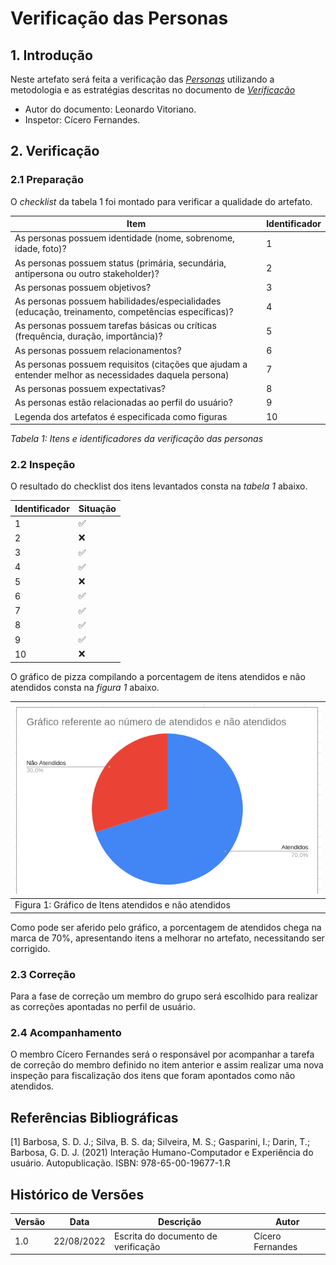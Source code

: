 # Verificação das Personas

## 1. Introdução

Neste artefato será feita a verificação das
[_Personas_](/analise_de_requisitos/personas.md) utilizando a metodologia e as estratégias descritas no documento
de [_Verificação_](analise/verif_principal.md)

- Autor do documento: Leonardo Vitoriano.
- Inspetor: Cícero Fernandes.

## 2. Verificação

### 2.1 Preparação

O _checklist_ da tabela 1 foi montado para verificar a qualidade do artefato.

| Item                                                                                                   | Identificador |
| ------------------------------------------------------------------------------------------------------ | ------------- |
| As personas possuem identidade (nome, sobrenome, idade, foto)?                                         | 1             |
| As personas possuem status (primária, secundária, antipersona ou outro stakeholder)?                   | 2             |
| As personas possuem objetivos?                                                                         | 3             |
| As personas possuem habilidades/especialidades (educação, treinamento, competências específicas)?      | 4             |
| As personas possuem tarefas básicas ou críticas (frequência, duração, importância)?                    | 5             |
| As personas possuem relacionamentos?                                                                   | 6             |
| As personas possuem requisitos (citações que ajudam a entender melhor as necessidades daquela persona) | 7             |
| As personas possuem expectativas?                                                                      | 8             |
| As personas estão relacionadas ao perfil do usuário?                                                   | 9             |
| Legenda dos artefatos é especificada como figuras                                                      | 10            |

_Tabela 1: Itens e identificadores da verificação das personas_

### 2.2 Inspeção

O resultado do checklist dos itens levantados consta na _tabela 1_ abaixo.

| Identificador | Situação |
| ------------- | -------- |
| 1             | ✅       |
| 2             | ❌       |
| 3             | ✅       |
| 4             | ✅       |
| 5             | ❌       |
| 6             | ✅       |
| 7             | ✅       |
| 8             | ✅       |
| 9             | ✅       |
| 10            | ❌       |

O gráfico de pizza compilando a porcentagem de itens atendidos e não atendidos consta na _figura 1_ abaixo.

| ![imagemGráfico](../../_media/graficoPersonasIHC.png) |
| ----------------------------------------------------- |
| Figura 1: Gráfico de Itens atendidos e não atendidos  |

Como pode ser aferido pelo gráfico, a porcentagem de atendidos chega na marca de 70%, apresentando itens a melhorar no artefato, necessitando ser corrigido.

### 2.3 Correção

Para a fase de correção um membro do grupo será escolhido para realizar as correções apontadas no perfil de usuário.

### 2.4 Acompanhamento

O membro Cícero Fernandes será o responsável por acompanhar a tarefa de correção do membro definido no item anterior e assim realizar uma nova inspeção para fiscalização dos itens que foram apontados como não atendidos.

## Referências Bibliográficas

[1] Barbosa, S. D. J.; Silva, B. S. da; Silveira, M. S.; Gasparini, I.; Darin, T.; Barbosa, G. D. J. (2021)
Interação Humano-Computador e Experiência do usuário. Autopublicação. ISBN: 978-65-00-19677-1.R

## Histórico de Versões

| Versão | Data       | Descrição                           | Autor            |
| ------ | ---------- | ----------------------------------- | ---------------- |
| 1.0    | 22/08/2022 | Escrita do documento de verificação | Cícero Fernandes |
